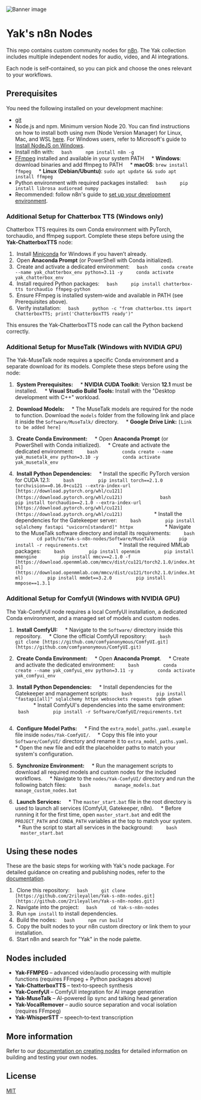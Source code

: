 ![Banner image](https://user-images.githubusercontent.com/10284570/173569848-c624317f-42b1-45a6-ab09-f0ea3c247648.png)

# Yak's n8n Nodes

This repo contains custom community nodes for [n8n](https://n8n.io). The Yak collection includes multiple independent nodes for audio, video, and AI integrations.

Each node is self‑contained, so you can pick and choose the ones relevant to your workflows.

## Prerequisites

You need the following installed on your development machine:

* [git](https://git-scm.com/downloads)
* Node.js and npm. Minimum version Node 20. You can find instructions on how to install both using nvm (Node Version Manager) for Linux, Mac, and WSL [here](https://github.com/nvm-sh/nvm). For Windows users, refer to Microsoft's guide to [Install NodeJS on Windows](https://docs.microsoft.com/en-us/windows/dev-environment/javascript/nodejs-on-windows).
* Install n8n with:
    ```bash
    npm install n8n -g
    ```
* [FFmpeg](https://ffmpeg.org/download.html) installed and available in your system PATH
    * **Windows**: download binaries and add ffmpeg to PATH
    * **macOS**: `brew install ffmpeg`
    * **Linux (Debian/Ubuntu)**: `sudo apt update && sudo apt install ffmpeg`
* Python environment with required packages installed:
    ```bash
    pip install librosa audioread numpy
    ```
* Recommended: follow n8n's guide to [set up your development environment](https://docs.n8n.io/integrations/creating-nodes/build/node-development-environment/).

### Additional Setup for Chatterbox TTS (Windows only)

Chatterbox TTS requires its own Conda environment with PyTorch, torchaudio, and ffmpeg support. Complete these steps before using the **Yak‑ChatterboxTTS** node:

1.  Install [Miniconda](https://docs.conda.io/en/main/miniconda.html) for Windows if you haven’t already.
2.  Open **Anaconda Prompt** (or PowerShell with Conda initialized).
3.  Create and activate a dedicated environment:
    ```bash
    conda create --name yak_chatterbox_env python=3.11 -y
    conda activate yak_chatterbox_env
    ```
4.  Install required Python packages:
    ```bash
    pip install chatterbox-tts torchaudio ffmpeg-python
    ```
5.  Ensure FFmpeg is installed system‑wide and available in PATH (see Prerequisites above).
6.  Verify installation:
    ```bash
    python -c "from chatterbox.tts import ChatterboxTTS; print('ChatterboxTTS ready')"
    ```

This ensures the Yak‑ChatterboxTTS node can call the Python backend correctly.

### Additional Setup for MuseTalk (Windows with NVIDIA GPU)

The Yak-MuseTalk node requires a specific Conda environment and a separate download for its models. Complete these steps before using the node:

1.  **System Prerequisites:**
    * **NVIDIA CUDA Toolkit:** Version **12.1** must be installed.
    * **Visual Studio Build Tools:** Install with the "Desktop development with C++" workload.

2.  **Download Models:**
    * The MuseTalk models are required for the node to function. Download the `models` folder from the following link and place it inside the `Software/MuseTalk/` directory.
    * **Google Drive Link:** `[Link to be added here]`

3.  **Create Conda Environment:**
    * Open **Anaconda Prompt** (or PowerShell with Conda initialized).
    * Create and activate the dedicated environment:
        ```bash
        conda create --name yak_musetalk_env python=3.10 -y
        conda activate yak_musetalk_env
        ```

4.  **Install Python Dependencies:**
    * Install the specific PyTorch version for CUDA 12.1:
        ```bash
        pip install torch==2.1.0 torchvision==0.16.0+cu121 --extra-index-url [https://download.pytorch.org/whl/cu121](https://download.pytorch.org/whl/cu121)
        ```
        ```bash
        pip install torchaudio==2.1.0 --extra-index-url [https://download.pytorch.org/whl/cu121](https://download.pytorch.org/whl/cu121)
        ```
    * Install the dependencies for the Gatekeeper server:
        ```bash
        pip install sqlalchemy fastapi "uvicorn[standard]" httpx
        ```
    * Navigate to the MuseTalk software directory and install its requirements:
        ```bash
        cd path/to/Yak-s-n8n-nodes/Software/MuseTalk
        pip install -r requirements.txt
        ```
    * Install the required MMLab packages:
        ```bash
        pip install openmim
        pip install mmengine
        pip install mmcv==2.1.0 -f [https://download.openmmlab.com/mmcv/dist/cu121/torch2.1.0/index.html](https://download.openmmlab.com/mmcv/dist/cu121/torch2.1.0/index.html)
        pip install mmdet==3.2.0
        pip install mmpose==1.3.1
        ```

### Additional Setup for ComfyUI (Windows with NVIDIA GPU)

The Yak-ComfyUI node requires a local ComfyUI installation, a dedicated Conda environment, and a managed set of models and custom nodes.

1.  **Install ComfyUI:**
    * Navigate to the `Software/` directory inside this repository.
    * Clone the official ComfyUI repository:
        ```bash
        git clone [https://github.com/comfyanonymous/ComfyUI.git](https://github.com/comfyanonymous/ComfyUI.git)
        ```

2.  **Create Conda Environment:**
    * Open **Anaconda Prompt**.
    * Create and activate the dedicated environment:
        ```bash
        conda create --name yak_comfyui_env python=3.11 -y
        conda activate yak_comfyui_env
        ```

3.  **Install Python Dependencies:**
    * Install dependencies for the Gatekeeper and management scripts:
        ```bash
        pip install "fastapi[all]" sqlalchemy httpx websockets requests tqdm gdown
        ```
    * Install ComfyUI's dependencies into the same environment:
        ```bash
        pip install -r Software/ComfyUI/requirements.txt
        ```

4.  **Configure Model Paths:**
    * Find the `extra_model_paths.yaml.example` file inside `nodes/Yak-ComfyUI/`.
    * Copy this file into your `Software/ComfyUI/` directory and rename it to `extra_model_paths.yaml`.
    * Open the new file and edit the placeholder paths to match your system's configuration.

5.  **Synchronize Environment:**
    * Run the management scripts to download all required models and custom nodes for the included workflows.
    * Navigate to the `nodes/Yak-ComfyUI/` directory and run the following batch files:
        ```bash
        manage_models.bat
        manage_custom_nodes.bat
        ```

6.  **Launch Services:**
    * The `master_start.bat` file in the root directory is used to launch all services (ComfyUI, Gatekeeper, n8n).
    * Before running it for the first time, open `master_start.bat` and edit the `PROJECT_PATH` and `CONDA_PATH` variables at the top to match your system.
    * Run the script to start all services in the background:
        ```bash
        master_start.bat
        ```

## Using these nodes

These are the basic steps for working with Yak's node package. For detailed guidance on creating and publishing nodes, refer to the [documentation](https://docs.n8n.io/integrations/creating-nodes/).

1.  Clone this repository:
    ```bash
    git clone [https://github.com/2rileyallen/Yak-s-n8n-nodes.git](https://github.com/2rileyallen/Yak-s-n8n-nodes.git)
    ```
2.  Navigate into the project:
    ```bash
    cd Yak-s-n8n-nodes
    ```
3.  Run `npm install` to install dependencies.
4.  Build the nodes:
    ```bash
    npm run build
    ```
5.  Copy the built nodes to your n8n custom directory or link them to your installation.
6.  Start n8n and search for "Yak" in the node palette.

## Nodes included

* **Yak-FFMPEG** – advanced video/audio processing with multiple functions (requires FFmpeg + Python packages above)
* **Yak-ChatterboxTTS** – text‑to‑speech synthesis
* **Yak-ComfyUI** – ComfyUI integration for AI image generation
* **Yak-MuseTalk** – AI-powered lip sync and talking head generation
* **Yak-VocalRemover** – audio source separation and vocal isolation (requires FFmpeg)
* **Yak-WhisperSTT** – speech‑to‑text transcription

## More information

Refer to our [documentation on creating nodes](https://docs.n8n.io/integrations/creating-nodes/) for detailed information on building and testing your own nodes.

## License

[MIT](LICENSE.md)
